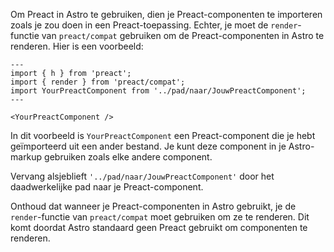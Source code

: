 Om Preact in Astro te gebruiken, dien je Preact-componenten te importeren zoals je zou doen in een Preact-toepassing. Echter, je moet de `render`-functie van `preact/compat` gebruiken om de Preact-componenten in Astro te renderen. Hier is een voorbeeld:

```astro
---
import { h } from 'preact';
import { render } from 'preact/compat';
import YourPreactComponent from '../pad/naar/JouwPreactComponent';
---

<YourPreactComponent />
```

In dit voorbeeld is `YourPreactComponent` een Preact-component die je hebt geïmporteerd uit een ander bestand. Je kunt deze component in je Astro-markup gebruiken zoals elke andere component.

Vervang alsjeblieft `'../pad/naar/JouwPreactComponent'` door het daadwerkelijke pad naar je Preact-component.

Onthoud dat wanneer je Preact-componenten in Astro gebruikt, je de `render`-functie van `preact/compat` moet gebruiken om ze te renderen. Dit komt doordat Astro standaard geen Preact gebruikt om componenten te renderen.
